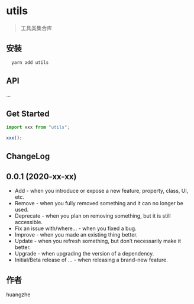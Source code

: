 # utils

> 工具类集合库

## 安裝

```bash
  yarn add utils
```

## API
...

## Get Started

```javascript
import xxx from "utils";

xxx();
```

## ChangeLog

## 0.0.1 (2020-xx-xx)

- Add - when you introduce or expose a new feature, property, class, UI, etc.
- Remove - when you fully removed something and it can no longer be used.
- Deprecate - when you plan on removing something, but it is still accessible.
- Fix an issue with/where… - when you fixed a bug.
- Improve - when you made an existing thing better.
- Update - when you refresh something, but don’t necessarily make it better.
- Upgrade - when upgrading the version of a dependency.
- Initial/Beta release of … - when releasing a brand-new feature.

## 作者
huangzhe
